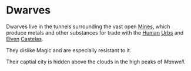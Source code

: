 # Dwarves

Dwarves live in the tunnels surrounding the vast open [Mines](mines.md), which produce metals and other substances for trade with the [Human](humans.md) [Urbs](urbs.md) and [Elven](elves.md) [Castelas](castelas.md).

They dislike Magic and are especially resistant to it.

Their captial city is hidden above the clouds in the high peaks of *Maxwell*.